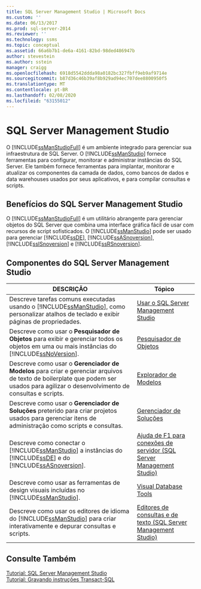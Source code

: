 ```yaml
---
title: SQL Server Management Studio | Microsoft Docs
ms.custom: ''
ms.date: 06/13/2017
ms.prod: sql-server-2014
ms.reviewer: ''
ms.technology: ssms
ms.topic: conceptual
ms.assetid: 66a6b7b1-de6a-4161-82bd-98ded486947b
author: stevestein
ms.author: sstein
manager: craigg
ms.openlocfilehash: 6918d5542ddda98a0182bc327fbff9eb9af9714e
ms.sourcegitcommit: b87d36c46b39af8b929ad94ec707dee8800950f5
ms.translationtype: MT
ms.contentlocale: pt-BR
ms.lasthandoff: 02/08/2020
ms.locfileid: "63155012"
---
```

# <a name="sql-server-management-studio"></a>SQL Server Management Studio
  O [!INCLUDE[ssManStudioFull](../includes/ssmanstudiofull-md.md)] é um ambiente integrado para gerenciar sua infraestrutura de SQL Server. O [!INCLUDE[ssManStudio](../includes/ssmanstudio-md.md)] fornece ferramentas para configurar, monitorar e administrar instâncias do SQL Server. Ele também fornece ferramentas para implantar, monitorar e atualizar os componentes da camada de dados, como bancos de dados e data warehouses usados por seus aplicativos, e para compilar consultas e scripts.  
  
## <a name="benefits-of-sql-server-management-studio"></a>Benefícios do SQL Server Management Studio  
 O [!INCLUDE[ssManStudioFull](../includes/ssmanstudiofull-md.md)] é um utilitário abrangente para gerenciar objetos do SQL Server que combina uma interface gráfica fácil de usar com recursos de script sofisticados. O [!INCLUDE[ssManStudio](../includes/ssmanstudio-md.md)] pode ser usado para gerenciar [!INCLUDE[ssDE](../includes/ssde-md.md)], [!INCLUDE[ssASnoversion](../includes/ssasnoversion-md.md)], [!INCLUDE[ssISnoversion](../includes/ssisnoversion-md.md)] e [!INCLUDE[ssRSnoversion](../includes/ssrsnoversion-md.md)].  
  
## <a name="sql-server-management-studio-components"></a>Componentes do SQL Server Management Studio  
  
|DESCRIÇÃO|Tópico|  
|-----------------|-----------|  
|Descreve tarefas comuns executadas usando o [!INCLUDE[ssManStudio](../includes/ssmanstudio-md.md)], como personalizar atalhos de teclado e exibir páginas de propriedades.|[Usar o SQL Server Management Studio](../database-engine/use-sql-server-management-studio.md)|  
|Descreve como usar o **Pesquisador de Objetos** para exibir e gerenciar todos os objetos em uma ou mais instâncias do [!INCLUDE[ssNoVersion](../includes/ssnoversion-md.md)].|[Pesquisador de Objetos](object/object-explorer.md)|  
|Descreve como usar o **Gerenciador de Modelos** para criar e gerenciar arquivos de texto de boilerplate que podem ser usados para agilizar o desenvolvimento de consultas e scripts.|[Explorador de Modelos](template/template-explorer.md)|  
|Descreve como usar o **Gerenciador de Soluções** preterido para criar projetos usados para gerenciar itens de administração como scripts e consultas.|[Gerenciador de Soluções](solution/solution-explorer.md)|  
|Descreve como conectar o [!INCLUDE[ssManStudio](../includes/ssmanstudio-md.md)] a instâncias do [!INCLUDE[ssDE](../includes/ssde-md.md)] e do [!INCLUDE[ssASnoversion](../includes/ssasnoversion-md.md)].|[Ajuda de F1 para conexões de servidor &#40;SQL Server Management Studio&#41;](f1-help/f1-help-for-server-connections-sql-server-management-studio.md)|  
|Descreve como usar as ferramentas de design visuais incluídas no [!INCLUDE[ssManStudio](../includes/ssmanstudio-md.md)].|[Visual Database Tools](visual-db-tools/visual-database-tools.md)|  
|Descreve como usar os editores de idioma do [!INCLUDE[ssManStudio](../includes/ssmanstudio-md.md)] para criar interativamente e depurar consultas e scripts.|[Editores de consultas e de texto &#40;SQL Server Management Studio&#41;](../relational-databases/scripting/query-and-text-editors-sql-server-management-studio.md)|  
  
## <a name="see-also"></a>Consulte Também  
 [Tutorial: SQL Server Management Studio](tutorials/tutorial-sql-server-management-studio.md)   
 [Tutorial: Gravando instruções Transact-SQL](../t-sql/tutorial-writing-transact-sql-statements.md)  
  
  

